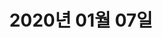 ---
title: "2020년 01월 07일"
excerpt: "WSP-9"
search: true
categories: 
  - Academy
tags: 
  - Servlet
  - Java
  - HTML
  - CSS
toc: true
---